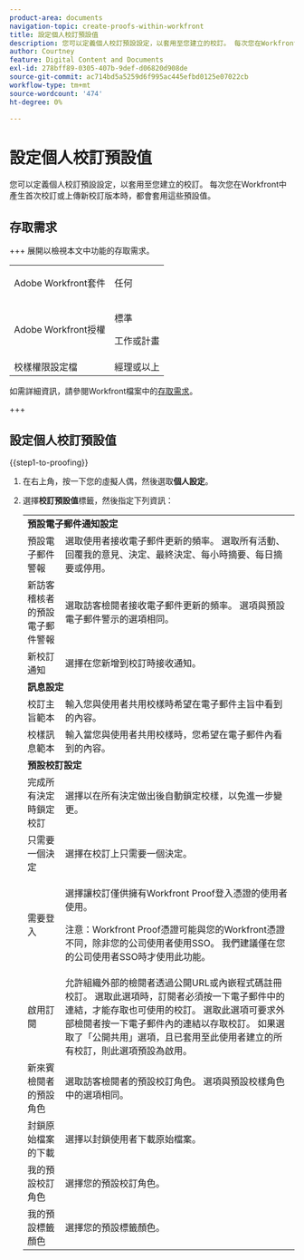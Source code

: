```yaml
---
product-area: documents
navigation-topic: create-proofs-within-workfront
title: 設定個人校訂預設值
description: 您可以定義個人校訂預設設定，以套用至您建立的校訂。 每次您在Workfront中產生首次校訂或上傳新校訂版本時，都會套用這些預設值。
author: Courtney
feature: Digital Content and Documents
exl-id: 278bff89-0305-407b-9def-d06820d908de
source-git-commit: ac714bd5a5259d6f995ac445efbd0125e07022cb
workflow-type: tm+mt
source-wordcount: '474'
ht-degree: 0%

---
```


# 設定個人校訂預設值

您可以定義個人校訂預設設定，以套用至您建立的校訂。 每次您在Workfront中產生首次校訂或上傳新校訂版本時，都會套用這些預設值。

## 存取需求

+++ 展開以檢視本文中功能的存取需求。

<table style="table-layout:auto"> 
 <col> 
 <col> 
 <tbody> 
  <tr> 
   <td role="rowheader">Adobe Workfront套件</td> 
   <td><p>任何</p></td> 
  </tr> 
  <tr> 
   <td role="rowheader">Adobe Workfront授權</td> 
   <td>
   <p>標準</p>
    <p>工作或計畫</p>
    </td> 
  </tr> 
  <tr> 
   <td role="rowheader">校樣權限設定檔 </td> 
   <td>經理或以上</td> 
  </tr> 
 </tbody> 
</table>

如需詳細資訊，請參閱Workfront檔案中的[存取需求](/help/quicksilver/administration-and-setup/add-users/access-levels-and-object-permissions/access-level-requirements-in-documentation.md)。

+++

## 設定個人校訂預設值

{{step1-to-proofing}}

1. 在右上角，按一下您的虛擬人偶，然後選取&#x200B;**個人設定**。
1. 選擇&#x200B;**校訂預設值**&#x200B;標籤，然後指定下列資訊：

   <table style="table-layout:auto"> 
    <col> 
    <col> 
    <tbody> 
     <tr> 
      <td colspan="2"><strong>預設電子郵件通知設定</strong> </td> 
     </tr> 
     <tr> 
      <td>預設電子郵件警報</td> 
      <td>選取使用者接收電子郵件更新的頻率。 選取所有活動、回覆我的意見、決定、最終決定、每小時摘要、每日摘要或停用。</td> 
     </tr> 
     <tr> 
      <td>新訪客稽核者的預設電子郵件警報</td> 
      <td>選取訪客檢閱者接收電子郵件更新的頻率。 選項與預設電子郵件警示的選項相同。</td> 
     </tr> 
     <tr> 
      <td>新校訂通知</td> 
      <td>選擇在您新增到校訂時接收通知。</td> 
     </tr> 
     <tr> 
      <td colspan="2"><strong>訊息設定</strong> </td> 
     </tr> 
     <tr> 
      <td>校訂主旨範本</td> 
      <td>輸入您與使用者共用校樣時希望在電子郵件主旨中看到的內容。</td> 
     </tr> 
     <tr> 
      <td>校樣訊息範本</td> 
      <td>輸入當您與使用者共用校樣時，您希望在電子郵件內看到的內容。</td> 
     </tr> 
     <tr> 
      <td colspan="2"><strong>預設校訂設定</strong> </td> 
     </tr> 
     <tr> 
      <td>完成所有決定時鎖定校訂</td> 
      <td>選擇以在所有決定做出後自動鎖定校樣，以免進一步變更。</td> 
     </tr> 
     <tr> 
      <td>只需要一個決定</td> 
      <td>選擇在校訂上只需要一個決定。</td> 
     </tr> 
     <tr> 
      <td>需要登入</td> 
      <td> <p>選擇讓校訂僅供擁有Workfront Proof登入憑證的使用者使用。</p> <p>注意：Workfront Proof憑證可能與您的Workfront憑證不同，除非您的公司使用者使用SSO。 我們建議僅在您的公司使用者SSO時才使用此功能。</p> </td> 
     </tr> 
     <tr> 
      <td>啟用訂閱</td> 
      <td>允許組織外部的檢閱者透過公開URL或內嵌程式碼註冊校訂。 選取此選項時，訂閱者必須按一下電子郵件中的連結，才能存取也可使用的校訂。 選取此選項可要求外部檢閱者按一下電子郵件內的連結以存取校訂。 如果選取了「公開共用」選項，且已套用至此使用者建立的所有校訂，則此選項預設為啟用。 </td> 
     </tr> 
     <tr> 
      <td>新來賓檢閱者的預設角色</td> 
      <td>選取訪客檢閱者的預設校訂角色。 選項與預設校樣角色中的選項相同。</td> 
     </tr> 
     <tr> 
      <td>封鎖原始檔案的下載</td> 
      <td>選擇以封鎖使用者下載原始檔案。 </td> 
     </tr> 
     <tr> 
      <td>我的預設校訂角色</td> 
      <td>選擇您的預設校訂角色。 </td> 
     </tr> 
     <tr> 
      <td>我的預設標籤顏色</td> 
      <td>選擇您的預設標籤顏色。 </td> 
     </tr> 
    </tbody> 
   </table>
